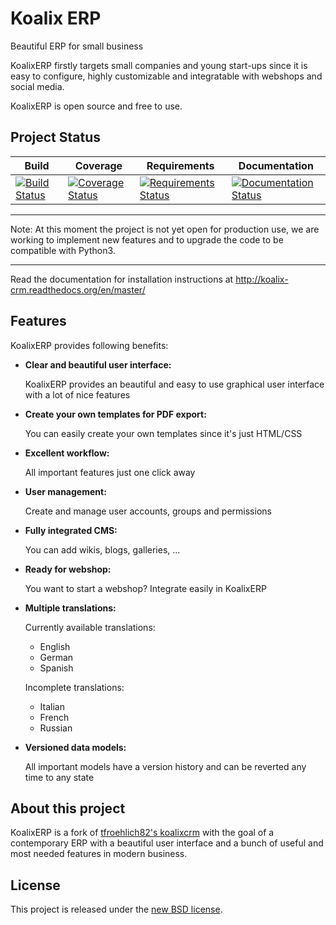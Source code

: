 Koalix ERP
==========

Beautiful ERP for small business

KoalixERP firstly targets small companies and young start-ups since it is easy to configure, highly customizable and integratable with webshops and social media.

KoalixERP is open source and free to use.

## Project Status

Build | Coverage | Requirements | Documentation
------|----------|--------------|--------------
[![Build Status](https://travis-ci.org/swappsco/koalixerp.svg?branch=master)](https://travis-ci.org/swappsco/koalixerp) | [![Coverage Status](https://coveralls.io/repos/Swappsco/koalixerp/badge.svg?branch=master&service=github)](https://coveralls.io/github/Swappsco/koalixerp?branch=master) | [![Requirements Status](https://requires.io/github/swappsco/koalixerp/requirements.svg?branch=master)](https://requires.io/github/swappsco/koalixerp/requirements/?branch=master) | [![Documentation Status](https://readthedocs.org/projects/koalix-erp/badge/?version=latest)](http://koalix-erp.readthedocs.org/en/latest/?badge=latest)
*****************************************************
Note:
At this moment the project is not yet open for
production use, we are working to implement new
features and to upgrade the code to be compatible with
Python3.
*****************************************************

Read the documentation for installation instructions at http://koalix-crm.readthedocs.org/en/master/

## Features

KoalixERP provides following benefits:

-   **Clear and beautiful user interface:**

    KoalixERP provides an beautiful and easy to use graphical user interface with a lot of nice features

-   **Create your own templates for PDF export:**

    You can easily create your own templates since it's just HTML/CSS

-   **Excellent workflow:**

    All important features just one click away

-   **User management:**

    Create and manage user accounts, groups and permissions

-   **Fully integrated CMS:**

    You can add wikis, blogs, galleries, ...

-   **Ready for webshop:**

    You want to start a webshop? Integrate easily in KoalixERP

-   **Multiple translations:**

    Currently available translations:

    *   English
    *   German
    *   Spanish

    Incomplete translations:

    *   Italian
    *   French
    *   Russian

-   **Versioned data models:**

    All important models have a version history and can be reverted any time to any state

## About this project
KoalixERP is a fork of [tfroehlich82's koalixcrm](https://github.com/tfroehlich82/koalixcrm) with the goal of a contemporary ERP with a beautiful user interface and a bunch of useful and most needed features in modern business.

## License
This project is released under the [new BSD license](LICENSE).
